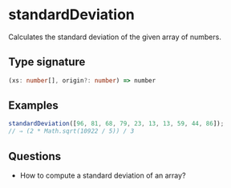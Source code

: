 # standardDeviation

Calculates the standard deviation of the given array of numbers.

## Type signature

<!-- prettier-ignore-start -->
```typescript
(xs: number[], origin?: number) => number
```
<!-- prettier-ignore-end -->

## Examples

<!-- prettier-ignore-start -->
```javascript
standardDeviation([96, 81, 68, 79, 23, 13, 13, 59, 44, 86]);
// ⇒ (2 * Math.sqrt(10922 / 5)) / 3
```
<!-- prettier-ignore-end -->

## Questions

- How to compute a standard deviation of an array?
